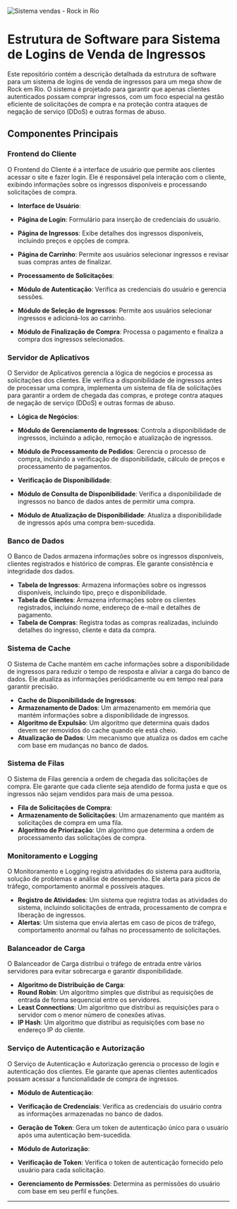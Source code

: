 ![Sistema vendas - Rock in Rio](https://github.com/hugo-leonardo-dev/vendas-rock-in-rio/assets/94985416/4f8a5909-7d26-4631-a798-24678db2fb1f)


# Estrutura de Software para Sistema de Logins de Venda de Ingressos

Este repositório contém a descrição detalhada da estrutura de software para um sistema de logins de venda de ingressos para um mega show de Rock em Rio. O sistema é projetado para garantir que apenas clientes autenticados possam comprar ingressos, com um foco especial na gestão eficiente de solicitações de compra e na proteção contra ataques de negação de serviço (DDoS) e outras formas de abuso.

## Componentes Principais

### Frontend do Cliente

O Frontend do Cliente é a interface de usuário que permite aos clientes acessar o site e fazer login. Ele é responsável pela interação com o cliente, exibindo informações sobre os ingressos disponíveis e processando solicitações de compra.

- **Interface de Usuário**:
 - **Página de Login**: Formulário para inserção de credenciais do usuário.
 - **Página de Ingressos**: Exibe detalhes dos ingressos disponíveis, incluindo preços e opções de compra.
 - **Página de Carrinho**: Permite aos usuários selecionar ingressos e revisar suas compras antes de finalizar.

- **Processamento de Solicitações**:
 - **Módulo de Autenticação**: Verifica as credenciais do usuário e gerencia sessões.
 - **Módulo de Seleção de Ingressos**: Permite aos usuários selecionar ingressos e adicioná-los ao carrinho.
 - **Módulo de Finalização de Compra**: Processa o pagamento e finaliza a compra dos ingressos selecionados.

### Servidor de Aplicativos

O Servidor de Aplicativos gerencia a lógica de negócios e processa as solicitações dos clientes. Ele verifica a disponibilidade de ingressos antes de processar uma compra, implementa um sistema de fila de solicitações para garantir a ordem de chegada das compras, e protege contra ataques de negação de serviço (DDoS) e outras formas de abuso.

- **Lógica de Negócios**:
 - **Módulo de Gerenciamento de Ingressos**: Controla a disponibilidade de ingressos, incluindo a adição, remoção e atualização de ingressos.
 - **Módulo de Processamento de Pedidos**: Gerencia o processo de compra, incluindo a verificação de disponibilidade, cálculo de preços e processamento de pagamentos.

- **Verificação de Disponibilidade**:
 - **Módulo de Consulta de Disponibilidade**: Verifica a disponibilidade de ingressos no banco de dados antes de permitir uma compra.
 - **Módulo de Atualização de Disponibilidade**: Atualiza a disponibilidade de ingressos após uma compra bem-sucedida.

### Banco de Dados

O Banco de Dados armazena informações sobre os ingressos disponíveis, clientes registrados e histórico de compras. Ele garante consistência e integridade dos dados.

- **Tabela de Ingressos**: Armazena informações sobre os ingressos disponíveis, incluindo tipo, preço e disponibilidade.
- **Tabela de Clientes**: Armazena informações sobre os clientes registrados, incluindo nome, endereço de e-mail e detalhes de pagamento.
- **Tabela de Compras**: Registra todas as compras realizadas, incluindo detalhes do ingresso, cliente e data da compra.

### Sistema de Cache

O Sistema de Cache mantém em cache informações sobre a disponibilidade de ingressos para reduzir o tempo de resposta e aliviar a carga do banco de dados. Ele atualiza as informações periódicamente ou em tempo real para garantir precisão.

- **Cache de Disponibilidade de Ingressos**:
 - **Armazenamento de Dados**: Um armazenamento em memória que mantém informações sobre a disponibilidade de ingressos.
 - **Algoritmo de Expulsão**: Um algoritmo que determina quais dados devem ser removidos do cache quando ele está cheio.
 - **Atualização de Dados**: Um mecanismo que atualiza os dados em cache com base em mudanças no banco de dados.

### Sistema de Filas

O Sistema de Filas gerencia a ordem de chegada das solicitações de compra. Ele garante que cada cliente seja atendido de forma justa e que os ingressos não sejam vendidos para mais de uma pessoa.

- **Fila de Solicitações de Compra**:
 - **Armazenamento de Solicitações**: Um armazenamento que mantém as solicitações de compra em uma fila.
 - **Algoritmo de Priorização**: Um algoritmo que determina a ordem de processamento das solicitações de compra.

### Monitoramento e Logging

O Monitoramento e Logging registra atividades do sistema para auditoria, solução de problemas e análise de desempenho. Ele alerta para picos de tráfego, comportamento anormal e possíveis ataques.

- **Registro de Atividades**: Um sistema que registra todas as atividades do sistema, incluindo solicitações de entrada, processamento de compra e liberação de ingressos.
- **Alertas**: Um sistema que envia alertas em caso de picos de tráfego, comportamento anormal ou falhas no processamento de solicitações.

### Balanceador de Carga

O Balanceador de Carga distribui o tráfego de entrada entre vários servidores para evitar sobrecarga e garantir disponibilidade.

- **Algoritmo de Distribuição de Carga**:
 - **Round Robin**: Um algoritmo simples que distribui as requisições de entrada de forma sequencial entre os servidores.
 - **Least Connections**: Um algoritmo que distribui as requisições para o servidor com o menor número de conexões ativas.
 - **IP Hash**: Um algoritmo que distribui as requisições com base no endereço IP do cliente.

### Serviço de Autenticação e Autorização

O Serviço de Autenticação e Autorização gerencia o processo de login e autenticação dos clientes. Ele garante que apenas clientes autenticados possam acessar a funcionalidade de compra de ingressos.

- **Módulo de Autenticação**:
 - **Verificação de Credenciais**: Verifica as credenciais do usuário contra as informações armazenadas no banco de dados.
 - **Geração de Token**: Gera um token de autenticação único para o usuário após uma autenticação bem-sucedida.

- **Módulo de Autorização**:
 - **Verificação de Token**: Verifica o token de autenticação fornecido pelo usuário para cada solicitação.
 - **Gerenciamento de Permissões**: Determina as permissões do usuário com base em seu perfil e funções.

---
